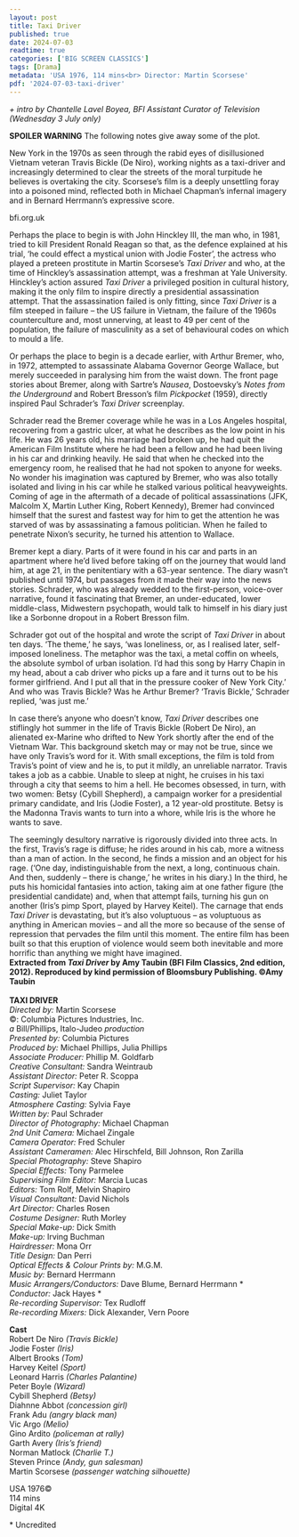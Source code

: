 ```yaml
---
layout: post
title: Taxi Driver
published: true
date: 2024-07-03
readtime: true
categories: ['BIG SCREEN CLASSICS']
tags: [Drama]
metadata: 'USA 1976, 114 mins<br> Director: Martin Scorsese'
pdf: '2024-07-03-taxi-driver'
---
```


_+ intro by Chantelle Lavel Boyea, BFI Assistant Curator of Television (Wednesday 3 July only)_

**SPOILER WARNING** The following notes give away some of the plot.

New York in the 1970s as seen through the rabid eyes of disillusioned Vietnam veteran Travis Bickle (De Niro), working nights as a taxi-driver and increasingly determined to clear the streets of the moral turpitude he believes is overtaking the city. Scorsese’s film is a deeply unsettling foray into a poisoned mind, reflected both in Michael Chapman’s infernal imagery and in Bernard Herrmann’s expressive score.

bfi.org.uk

Perhaps the place to begin is with John Hinckley III, the man who, in 1981, tried to kill President Ronald Reagan so that, as the defence explained at his trial, ‘he could effect a mystical union with Jodie Foster’, the actress who played a preteen prostitute in Martin Scorsese’s _Taxi Driver_ and who, at the time of Hinckley’s assassination attempt, was a freshman at Yale University. Hinckley’s action assured _Taxi Driver_ a privileged position in cultural history, making it the only film to inspire directly a presidential assassination attempt. That the assassination failed is only fitting, since _Taxi Driver_ is a film steeped in failure – the US failure in Vietnam, the failure of the 1960s counterculture and, most unnerving, at least to 49 per cent of the population, the failure of masculinity as a set of behavioural codes on which to mould a life.

Or perhaps the place to begin is a decade earlier, with Arthur Bremer, who, in 1972, attempted to assassinate Alabama Governor George Wallace, but merely succeeded in paralysing him from the waist down. The front page stories about Bremer, along with Sartre’s _Nausea_, Dostoevsky’s _Notes from the Underground_ and Robert Bresson’s film _Pickpocket_ (1959), directly inspired Paul Schrader’s _Taxi Driver_ screenplay.

Schrader read the Bremer coverage while he was in a Los Angeles hospital, recovering from a gastric ulcer, at what he describes as the low point in his life. He was 26 years old, his marriage had broken up, he had quit the American Film Institute where he had been a fellow and he had been living in his car and drinking heavily. He said that when he checked into the emergency room, he realised that he had not spoken to anyone for weeks. No wonder his imagination was captured by Bremer, who was also totally isolated and living in his car while he stalked various political heavyweights. Coming of age in the aftermath of a decade of political assassinations (JFK, Malcolm X, Martin Luther King, Robert Kennedy), Bremer had convinced himself that the surest and fastest way for him to get the attention he was starved of was by assassinating a famous politician. When he failed to penetrate Nixon’s security, he turned his attention to Wallace.

Bremer kept a diary. Parts of it were found in his car and parts in an apartment where he’d lived before taking off on the journey that would land him, at age 21, in the penitentiary with a 63-year sentence. The diary wasn’t published until 1974, but passages from it made their way into the news stories. Schrader, who was already wedded to the first-person, voice-over narrative, found it fascinating that Bremer, an under-educated, lower middle-class, Midwestern psychopath, would talk to himself in his diary just like a Sorbonne dropout in a Robert Bresson film.

Schrader got out of the hospital and wrote the script of _Taxi Driver_ in about ten days. ‘The theme,’ he says, ‘was loneliness, or, as I realised later, self-imposed loneliness. The metaphor was the taxi, a metal coffin on wheels, the absolute symbol of urban isolation. I’d had this song by Harry Chapin in my head, about a cab driver who picks up a fare and it turns out to be his former girlfriend. And I put all that in the pressure cooker of New York City.’ And who was Travis Bickle? Was he Arthur Bremer? ‘Travis Bickle,’ Schrader replied, ‘was just me.’

In case there’s anyone who doesn’t know, _Taxi Driver_ describes one stiflingly hot summer in the life of Travis Bickle (Robert De Niro), an alienated ex-Marine who drifted to New York shortly after the end of the Vietnam War. This background sketch may or may not be true, since we have only Travis’s word for it. With small exceptions, the film is told from Travis’s point of view and he is, to put it mildly, an unreliable narrator. Travis takes a job as a cabbie. Unable to sleep at night, he cruises in his taxi through a city that seems to him a hell. He becomes obsessed, in turn, with two women: Betsy (Cybill Shepherd), a campaign worker for a presidential primary candidate, and Iris (Jodie Foster), a 12 year-old prostitute. Betsy is the Madonna Travis wants to turn into a whore, while Iris is the whore he wants to save.

The seemingly desultory narrative is rigorously divided into three acts. In the first, Travis’s rage is diffuse; he rides around in his cab, more a witness than a man of action. In the second, he finds a mission and an object for his rage. (‘One day, indistinguishable from the next, a long, continuous chain. And then, suddenly – there is change,’ he writes in his diary.) In the third, he puts his homicidal fantasies into action, taking aim at one father figure (the presidential candidate) and, when that attempt fails, turning his gun on another (Iris’s pimp Sport, played by Harvey Keitel). The carnage that ends _Taxi Driver_ is devastating, but it’s also voluptuous – as voluptuous as anything in American movies – and all the more so because of the sense of repression that pervades the film until this moment. The entire film has been built so that this eruption of violence would seem both inevitable and more horrific than anything we might have imagined.  
**Extracted from _Taxi Driver_ by Amy Taubin (BFI Film Classics, 2nd edition, 2012). Reproduced by kind permission of Bloomsbury Publishing. ©Amy Taubin**  
<br>
**TAXI DRIVER**  
_Directed by:_ Martin Scorsese  
©: Columbia Pictures Industries, Inc.  
_a_ Bill/Phillips, Italo-Judeo _production_  
_Presented by:_ Columbia Pictures  
_Produced by:_ Michael Phillips, Julia Phillips  
_Associate Producer:_ Phillip M. Goldfarb  
_Creative Consultant:_ Sandra Weintraub  
_Assistant Director:_ Peter R. Scoppa  
_Script Supervisor:_ Kay Chapin  
_Casting:_ Juliet Taylor  
_Atmosphere Casting:_ Sylvia Faye  
_Written by:_ Paul Schrader  
_Director of Photography:_ Michael Chapman  
_2nd Unit Camera:_ Michael Zingale  
_Camera Operator:_ Fred Schuler  
_Assistant Cameramen:_ Alec Hirschfeld, Bill Johnson, Ron Zarilla  
_Special Photography:_ Steve Shapiro  
_Special Effects:_ Tony Parmelee  
_Supervising Film Editor:_ Marcia Lucas  
_Editors:_ Tom Rolf, Melvin Shapiro  
_Visual Consultant:_ David Nichols  
_Art Director:_ Charles Rosen  
_Costume Designer:_ Ruth Morley  
_Special Make-up:_ Dick Smith  
_Make-up:_ Irving Buchman  
_Hairdresser:_ Mona Orr  
_Title Design:_ Dan Perri  
_Optical Effects & Colour Prints by:_ M.G.M.  
_Music by:_ Bernard Herrmann  
_Music Arrangers/Conductors:_ Dave Blume, Bernard Herrmann *  
_Conductor:_ Jack Hayes *  
_Re-recording Supervisor:_ Tex Rudloff  
_Re-recording Mixers:_ Dick Alexander, Vern Poore  

**Cast**  
Robert De Niro _(Travis Bickle)_  
Jodie Foster _(Iris)_  
Albert Brooks _(Tom)_  
Harvey Keitel _(Sport)_  
Leonard Harris _(Charles Palantine)_  
Peter Boyle _(Wizard)_  
Cybill Shepherd _(Betsy)_  
Diahnne Abbot _(concession girl)_  
Frank Adu _(angry black man)_  
Vic Argo _(Melio)_  
Gino Ardito _(policeman at rally)_  
Garth Avery _(Iris’s friend)_  
Norman Matlock _(Charlie T.)_  
Steven Prince _(Andy, gun salesman)_  
Martin Scorsese _(passenger watching silhouette)_  

USA 1976©  
114 mins  
Digital 4K  

\* Uncredited
<!--stackedit_data:
eyJoaXN0b3J5IjpbLTE4NjA3NzI5MzQsLTkzNzUxMDM4NiwxMj
UwMDMyNTAxXX0=
-->
